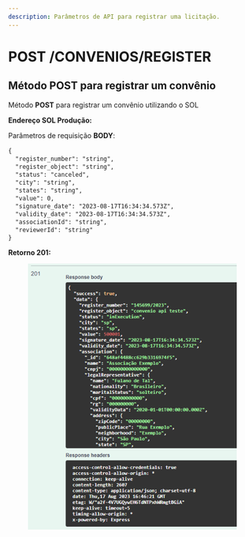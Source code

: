 ```yaml
---
description: Parâmetros de API para registrar uma licitação.
---
```


# POST /CONVENIOS/REGISTER

## Método POST para registrar um convênio

Método **POST** para registrar um convênio utilizando o SOL

**Endereço SOL Produção:**&#x20;

Parâmetros de requisição **BODY**:

```
{
  "register_number": "string",
  "register_object": "string",
  "status": "canceled",
  "city": "string",
  "states": "string",
  "value": 0,
  "signature_date": "2023-08-17T16:34:34.573Z",
  "validity_date": "2023-08-17T16:34:34.573Z",
  "associationId": "string",
  "reviewerId": "string"
}
```

**Retorno 201:**

<figure><img src="../../.gitbook/assets/Screenshot_4 (1) (1) (1).png" alt=""><figcaption></figcaption></figure>

